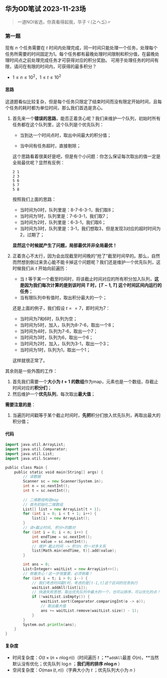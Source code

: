 ## 华为OD笔试 2023-11-23场

> 一道NOI省选，你真看得起我，华子ヾ(≧へ≦)〃



### 第一题

现有 $n$ 个任务需要在 $t$ 时间内处理完成，同一时间只能处理一个任务，处理每个任务所需要的时间固定为1。每个任务都有最晚处理时间限制和积分值，在最晚处理时间点之前处理完成任务才可获得对应的积分奖励。
可用于处理任务的时间有限，请问在有限的时间内，可获得的最多积分？

- $1 \le n \le 10^2$，$1 \le t \le 10^2$



#### 思路

这道题看似比较复杂，但是每个任务只限定了结束时间而没有限定开始时间，且每个任务的耗时都为单位时间，那么我们首选是贪心。

1. 首先来一个**错误的思路**，能否正着贪心呢？我们来维护一个队列，初始时所有任务都在这个队列里，这个队列是个优先队列：

   - 当到达一个时间点时，取出中间最大的积分值；

   - 当中间有任务超时，直接剔除；

   这个思路看着很美好是吧，但是有个小问题：你怎么保证每次取出的值一定是全局最优呢？显然有反例：

   ```
   2 1
   2 3
   5 6
   5 7
   5 8
   ```

   按照我们上面的思路：

   - 当时间为0时，队列里是：8-7-6-3-1，我们取8；
   - 当时间为1时，队列里是：7-6-3-1，我们取7；
   - 当时间为2时，队列里是：6-3-1，我们取6；
   - 当时间为3时，队列里是：3-1，我们想取3，但是发现3对应的超时时间为2，过期了；

   **显然这个时候就产生了问题，局部最优并非全局最优！**

2. 正着贪心不太行，因为会出现截至时间晚的“抢了”截至时间早的。那么，自然而然想到倒过来贪心能不能卡掉这个问题呢？我们还是维护一个优先队列，这时候我们从 $t$ 开始向前遍历：

   - 当 $t$ 等于某一个截至时间时，将该截止时间对应的所有积分加入队列，**这是因为我们每次计算的是到该时间 $T$ 时，$[T-1, T]$ 这个时间区间内运行的任务**；
   - 当有限队列中有值时，取出积分最大的一个；

   还是上面的例子，我们假设 $t==7$，即时间为7：

   - 当时间为7和6时，队列为空；
   - 当时间为5时，加入，队列为8-7-6，取出一个8；
   - 当时间为4时，队列为7-6，取出一个7；
   - 当时间为3时，队列为6，取出一个6；
   - 当时间为2时，加入，队列为3-1，取出一个3；
   - 当时间为1时，队列为1，取出一个1；

   这样就很正常了。

其余则是一些外围的工作：

1. 首先我们需要一个**大小为 $t+1$ 的数组**作为map，元素也是一个数组，存截止时间对应的**积分们**；
2. 然后维护一个**优先队列**，每次取出**最大值**；

**需要注意的是**：

1. 当遍历时间戳等于某个截止时间时，**先把**积分们放入优先队列，再取出最大的积分值；



#### 代码

```go
import java.util.ArrayList;
import java.util.Comparator;
import java.util.List;
import java.util.Scanner;

public class Main {
    public static void main(String[] args) {
        // 读数据
        Scanner sc = new Scanner(System.in);
        int n = sc.nextInt();
        int t = sc.nextInt();
        
        // 二维数组构造map
       	// 首先初始化二维数组
        List[] list = new ArrayList[t + 1];
        for (int i = 0; i < t + 1; i++) {
            list[i] = new ArrayList();
        }
		// 读<截止时间, 积分>的数对
        for (int i = 0; i < n; i++) {
            int endTime = sc.nextInt();
            int value = sc.nextInt();
            // 维护 截止时间 -> 积分s 的一对多关系 
            list[Math.min(endTime, t)].add(value);
        }

        int ans = 0;
        List<Integer> waitList = new ArrayList<>();
        // 倒着贪心！这一步很重要，必须倒着！
        for (int i = t; i > 0; i--) {
            // 我们考虑时间戳t时，考虑的是[t-1,t]这个区间的任务执行
            waitList.addAll(list[i]);
            // 快速失败思想，取出优先队列中最大的一个，也可以排序，可以优化的点！
            if (!waitList.isEmpty()) {
                waitList.sort(Comparator.comparingInt(o -> o));
                // 取出最大值
                ans += waitList.remove(waitList.size() - 1);
            }
        }
        System.out.println(ans);
    }
}
```



#### 复杂度

- 时间复杂度：$O(t \times (n + n\log n))$（时间遍历 $t$ ；**`addAll`最差 $O(n)$，**当然默认没有优化；优先队列 $\log n$ ；**我们用的排序 $n\log n$** ）
- 空间复杂度：$O(\max(t,n))$（字典大小为 $t$ ；优先队列大小为 $n$ ）
